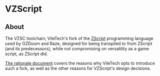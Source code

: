 # VZScript

## About

The VZSC toolchain; VileTech's fork of the [ZScript](https://zdoom.org/wiki/ZScript) programming language used by GZDoom and Raze, designed for being transpiled to from ZScript (and its predecessors), while not compromising on versatility as a game script, as ZScript did.

[The rationale document](../docs/vzs-rationale.md) covers the reasons why VileTech opts to introduce such a fork, as well as the other reasons for VZScript's design decisions.
